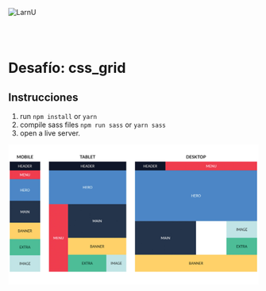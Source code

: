 ![LarnU](../_src/assets/00-PrimerosPasos/logo_LarnU.png)

<br>
<br>

# Desafío: css_grid

## Instrucciones

1. run `npm install` or `yarn`
2. compile sass files `npm run sass` or `yarn sass`
3. open a live server.

![LarnU](./assets/img/modelo.jpg)
